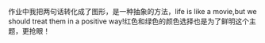 作业中我把两句话转化成了图形，是一种抽象的方法，life is like a movie,but we should treat them in a positive way!红色和绿色的颜色选择也是为了鲜明这个主题，更抢眼！
